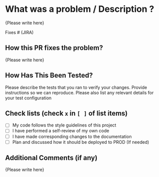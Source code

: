 <!-- Thank you for your contribution to dot-github! Please replace {Please write here} with your description -->

# What was a problem / Description ?

{Please write here}

Fixes # (JIRA)

## How this PR fixes the problem?

{Please write here}

## How Has This Been Tested?
Please describe the tests that you ran to verify your changes.
Provide instructions so we can reproduce.
Please also list any relevant details for your test configuration

## Check lists (check `x` in `[ ]` of list items)

- [ ] My code follows the style guidelines of this project
- [ ] I have performed a self-review of my own code
- [ ] I have made corresponding changes to the documentation
- [ ] Plan and discussed how it should be deployed to PROD (If needed)

## Additional Comments (if any)

{Please write here}
